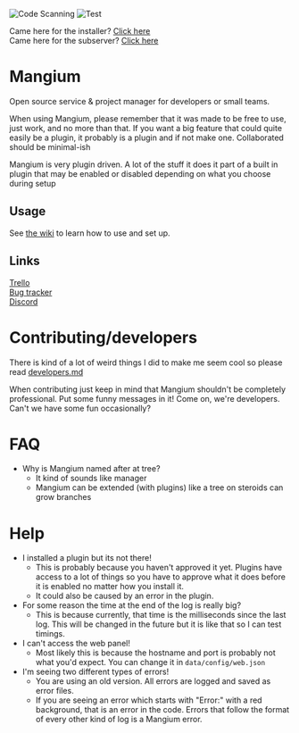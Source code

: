 ![Code Scanning](https://github.com/Floffah/mangium/workflows/Code%20Scanning/badge.svg)
![Test](https://github.com/Floffah/mangium/workflows/Test/badge.svg)

Came here for the installer? [Click here](https://github.com/Mangium/installer)<br/>
Came here for the subserver? [Click here](https://github.com/Mangium/subserver)

# Mangium
Open source service & project manager for developers or small teams.

When using Mangium, please remember that it was made to be free to use, just work, and no more than that. If you want a big feature that could quite easily be a plugin, it probably is a plugin and if not make one.
Collaborated should be minimal-ish

Mangium is very plugin driven. A lot of the stuff it does it part of a built in plugin that may be enabled or disabled depending on what you choose during setup

## Usage
See [the wiki](https://github.com/Floffah/mangium/wiki) to learn how to use and set up.

## Links
[Trello](https://trello.com/b/T0UsFc2D) <br/>
[Bug tracker](https://github.com/Floffah/mangium/projects/2) <br/>
[Discord](https://discord.gg/2Nrkvd5) <br/>

# Contributing/developers
There is kind of a lot of weird things I did to make me seem cool so please read [developers.md](developers.md)

When contributing just keep in mind that Mangium shouldn't be completely professional. Put some funny messages in it! Come on, we're developers. Can't we have some fun occasionally?

# FAQ
 - Why is Mangium named after at tree?
    - It kind of sounds like manager
    - Mangium can be extended (with plugins) like a tree on steroids can grow branches


# Help
 - I installed a plugin but its not there!
    - This is probably because you haven't approved it yet. Plugins have access to a lot of things so you have to approve what it does before it is enabled no matter how you install it.
    - It could also be caused by an error in the plugin.
 - For some reason the time at the end of the log is really big?
    - This is because currently, that time is the milliseconds since the last log. This will be changed in the future but it is like that so I can test timings.
 - I can't access the web panel!
    - Most likely this is because the hostname and port is probably not what you'd expect. You can change it in `data/config/web.json`
 - I'm seeing two different types of errors!
    - You are using an old version. All errors are logged and saved as error files.
    - If you are seeing an error which starts with "Error:" with a red background, that is an error in the code. Errors that follow the format of every other kind of log is a Mangium error.
